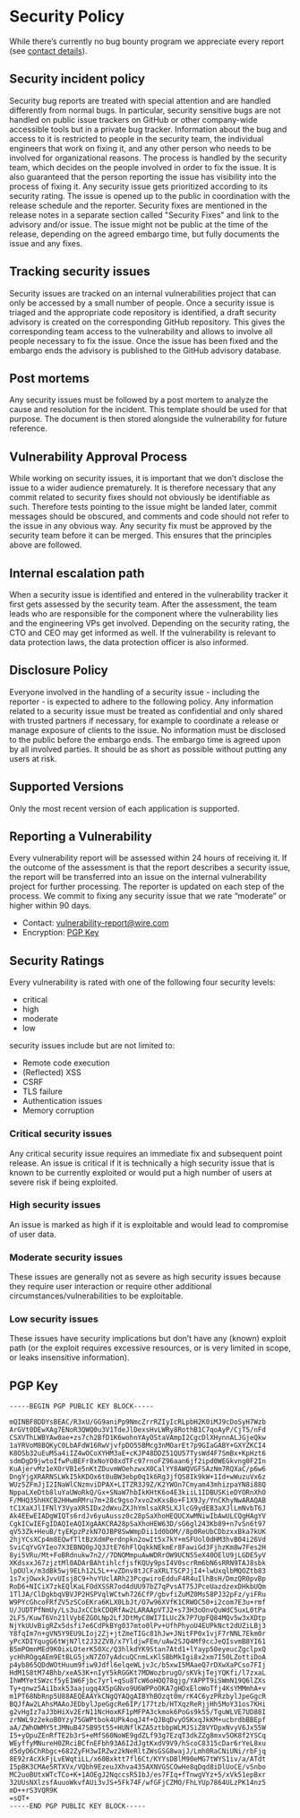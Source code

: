 # Security Policy

While there’s currently no bug bounty program we appreciate every report (see [contact details](#reporting-a-vulnerability)).

## Security incident policy
Security bug reports are treated with special attention and are handled differently from normal bugs.
In particular, security sensitive bugs are not handled on public issue trackers on GitHub or other company-wide accessible tools but in a private bug tracker.
Information about the bug and access to it is restricted to people in the security team, the individual engineers that work on fixing it, and any other person who needs to be involved for organizational reasons.
The process is handled by the security team, which decides on the people involved in order to fix the issue.
It is also guaranteed that the person reporting the issue has visibility into the process of fixing it.
Any security issue gets prioritized according to its security rating.
The issue is opened up to the public in coordination with the release schedule and the reporter.
Security fixes are mentioned in the release notes in a separate section called "Security Fixes" and link to the advisory and/or issue.
The issue might not be public at the time of the release, depending on the agreed embargo time, but fully documents the issue and any fixes.

## Tracking security issues
Security issues are tracked on an internal vulnerabilities project that can only be accessed by a small number of people.
Once a security issue is triaged and the appropriate code repository is identified, a draft security advisory is created on the corresponding GitHub repository.
This gives the corresponding team access to the vulnerability and allows to involve all people necessary to fix the issue.
Once the issue has been fixed and the embargo ends the advisory is published to the GitHub advisory database.

## Post mortems
Any security issues must be followed by a post mortem to analyze the cause and resolution for the incident.
This template should be used for that purpose.
The document is then stored alongside the vulnerability for future reference.

## Vulnerability Approval Process
While working on security issues, it is important that we don’t disclose the issue to a wider audience prematurely.
It is therefore necessary that any commit related to security fixes should not obviously be identifiable as such.
Therefore tests pointing to the issue might be landed later, commit messages should be obscured, and comments and code should not refer to the issue in any obvious way.
Any security fix must be approved by the security team before it can be merged.
This ensures that the principles above are followed.

## Internal escalation path
When a security issue is identified and entered in the vulnerability tracker it first gets assessed by the security team.
After the assessment, the team leads who are responsible for the component where the vulnerability lies and the engineering VPs get involved.
Depending on the security rating, the CTO and CEO may get informed as well.
If the vulnerability is relevant to data protection laws, the data protection officer is also informed.

## Disclosure Policy
Everyone involved in the handling of a security issue - including the reporter - is expected to adhere to the following policy.
Any information related to a security issue must be treated as confidential and only shared with trusted partners if necessary, for example to coordinate a release or manage exposure of clients to the issue.
No information must be disclosed to the public before the embargo ends.
The embargo time is agreed upon by all involved parties.
It should be as short as possible without putting any users at risk.

## Supported Versions
Only the most recent version of each application is supported.

## Reporting a Vulnerability
Every vulnerability report will be assessed within 24 hours of receiving it.
If the outcome of the assessment is that the report describes a security issue, the report will be transferred into an issue on the internal vulnerability project for further processing.
The reporter is updated on each step of the process.
We commit to fixing any security issue that we rate “moderate” or higher within 90 days.

* Contact: [vulnerability-report@wire.com](mailto:vulnerability-report@wire.com)
* Encryption: [PGP Key](#pgp-key)

## Security Ratings
Every vulnerability is rated with one of the following four security levels:
* critical
* high
* moderate
* low

security issues include but are not limited to:
* Remote code execution
* (Reflected) XSS
* CSRF
* TLS failure
* Authentication issues
* Memory corruption

### Critical security issues
Any critical security issue requires an immediate fix and subsequent point release.
An issue is critical if it is technically a high security issue that is known to be currently exploited or would put a high number of users at severe risk if being exploited.

### High security issues
An issue is marked as high if it is exploitable and would lead to compromise of user data.

### Moderate security issues
These issues are generally not as severe as high security issues because they require user interaction or require other additional circumstances/vulnerabilities to be exploitable.

### Low security issues
These issues have security implications but don’t have any (known) exploit path (or the exploit requires excessive resources, or is very limited in scope, or leaks insensitive information).

## PGP Key
```
-----BEGIN PGP PUBLIC KEY BLOCK-----

mQINBF8DDYsBEAC/R3xU/GG9aniPp9NmcZrrRZIyIcRLpbH2K0iMJ9cDoSyH7Wzb
ArGVt0DEwXAg7ENoR3QWQ0u3V1TdeJlDexsHvLWRy8RothB1C7qoAyP/CjT5/nFd
CSXVThLWBYAw0ae+zs7ch2BfD1K6wohnYAyOStaVAmpI2CgcDlXHynnALJGjeQkw
1aYRVoM8BQKyC0LbAFdW16RwVjvfpDO55BMcg3nMOarEt7p9GIaGABY+GXYZKCI4
K8OSb32uEuMSa4iIZ4wOCoXYHM3aE+cKJP48DDZ51QU57TysWd4F7SmBx+KpHzt6
sdmDgD9jwtoIfwPuBEFr8xNoYO8xdTFc97rnoFZ96aan6jf2ipd0WEGkvng0F2In
KuAjervMz1eXOrVB1e5nKtZDuvmWOehzwxX0CalYY8AWQVGFSAzNm7RQXaC/p6w6
DngYjgXRARNSLWkI5kKDOx6t0uBW3ebp0q1k6Rg3jfQS8Ik9kW+1Id+wWuzuVx6z
WUz5ZFmJjI2INaWlCNzmviDPAX+LITZR3J9Z/K2YWOn7Cmyam43mhizpaYN8i88Q
NppaLXeDtb8luYaUWoRkQ/Gx+SNaW7hbIkKHtK6o4E3kiiL1IDBUSKieDYORnXhO
F/MHQ35hHXCB2HHwmRMru7m+28c9gso7xvo2xKxsBo+F1X9Jy/YnCKhyNwARAQAB
tC1XaXJlIFNlY3VyaXR5IDx2dWxuZXJhYmlsaXR5LXJlcG9ydEB3aXJlLmNvbT6J
Ak4EEwEIADgWIQTs6rdJv6yuAussz0c28pSaXhoHEQUCXwMNiwIbAwULCQgHAgYV
CgkICwIEFgIDAQIeAQIXgAAKCRA28pSaXhoHEW63D/sG6gl243Kb89+n7vSn6t97
qV53Zk+HeuB/tyEKpzPzkN7OJBP8SwWmpDii1d0bOM//8p0ReUbCDbzxxBka7kUK
2hjYCsXCp4m8EQwfTltBzXdmPerdnpkn2owIt5x7kY+mSFUol0dHM3hvB04i26Vd
SviCqYvGYIeo7X3EBNQ0pJQ3JtE76hFlQqkkNEkmEr8FawiGd3FjhzKm8w7Fes2H
8yi5VRu/Mt+FoBRdnukw7n2//7DNOMmpuAwWDRrOW9UCN55eX40OElU9jLGDE5yV
XKdsxxJ67zjztMl0ADArBAhtihlcfjsfKQUy9psI4V0scrRm6bN6sRRN9TAJ8sbk
lpOUlx/m3dBk5wj9ELh12L5L++vZDnv8tJCFaXRLTSCPJjI4+lwUxqlbMQOZtb83
1s7xjOwxkJvvUIsj8C9+hvYUclARh23PcgwiroEdduF4R4uIlhBsH/DmzQR0pvBp
RoD6+NICiX7zkEQlKaLFOdXSSR7od4dUU97bZ7qPvsAT75JPceUazdzexDHkbUQm
1TlJA/ClDgkbqVBVJP2HSPVqlWCtwh726CfP/gbvfiZuMZ0Ms58PJ32pFz/yiFRu
W9PYcGhcoFRfZV5zSCoEKra6KLX0LbJt/O7w96XVfK1CRWOC50+i2com7E3u+rmf
U/JUDTPfNmUy/Ls3uJxCCbkCDQRfAw2LARAApVTJ2+s73H3oOnvQuWdC5uxL0tPa
2LF5/KuwT6Vn21lVybEZGOLNp2LfJDtMyC8WI7ILUcZk7P7UpFQ84MQv5w3xXDtp
NjYkUUvBigRZx5dsfi7e6CdPkBYg037mto0lPv+UfhPhyoU4EUPkNct2dUZiLBj3
Y8fqIm7n+gVN5Y9EU9LIoj2Zj+jtZmeTIGc81hJw+JNitFP0x1vjF7rNNL7Ekm0r
yPcXDIYqugG6tWjN7lt2J32ZV8/x7YldjwFEm/uAw2SJQ4Mf9ccJeQIsvmB8YI61
B5mPOmnMEd9K0ixLOterK50Xc/Q3hlkdYK9Stan7Atd1+lYayp50eyeucZgclpxQ
ycHhROgqAEm9EtBLG5jxN7ZO7yAdcuQCnmLxKlSBbMkIgi8x2xm7I50LZottiDoA
p4yb865QDdWOtHuum9fiw9Jdfl6elqeWLjvJc/b5xwI5MAaeQ7rDXwXaPCso7FIj
HdM1S8tM74Bhb/xeA53K+nIyY5kRGGKt7MDWozbrugO/sKVkjTejYQKfi/l7zxaL
IhWMYetSWzcf5yE1W6Fjbc7yrl+qSu8TcW6oHOQ78qjg/YAPPT9iSWmN19Q6lZXs
Ty+qnwz5Ai1bxk53aajugq4X5pGNvo9U6WPPoOKA7gHDxEloWoTfj4KsYMMmhA+v
m1PT68NbRnp5U88AEQEAAYkCNgQYAQgAIBYhBOzqt0m/rK4C6yzPRzbylJpeGgcR
BQJfAw2LAhsMAAoJEDbylJpeGgcRe6IP/177tzb/HTXqzReRjjHh5MoY31os7KHi
g2vHgIz7aJ3bHiXv2ErN11NcHoxKF1pMFPA3ckmok6PoGs9k55/TguWLVE7UD88I
zrNWL9z2ekoB0Yzy75GWPtbok4UPk4oqJ4f+QJBqDvyOSKxqJkKM+ucbrdbBBEpf
aA/ZWhOWMY5tJMNuB47SB95t55+HUNflKZA5ztbbpWLMJSiZ8VYDpxNvyV6Jx55W
I5+yOpuZEnRfTE2b3rS+eMfS60NoWE9gdZLf93g7EzqT3dkZZg8mxv5OK8f2YSCq
WEyffyMNureH0ZRciBCfnEFbh93A6I2dJgtKxdV9V9/hScoC8315cDar6rYeL8xu
d5dyO6ChRbgc+682ZyFH3wIRZwz2kNeRltZWsGSG8wajJ/Lmh0RaCNiUNi/rbFjq
8E92rAcXkFjLvEWqtiLL/x60Bxktt7fl6Ct/KYYsDBlM90eMG7tWYS1iv/a/ATdt
I5pBK3CMAe5RTXVx/VQbh9EzeuJXhva435AXNVGSCOwHe8qDqd8iDlUoCE/vSnbo
MC2uoBUtxWTcTCo+K+1AOEgJ2NqccsR51bJ/es7FIq+fTnwgVYz+5/xVk51epBxr
32UUsNXlzsfAuuoWkvfAUi3vJS+5Fk74F/wfGFjCZMO/FhLYUp7864ULzPK14nz5
mD++rS3VQR9K
=sQT+
-----END PGP PUBLIC KEY BLOCK-----
```
